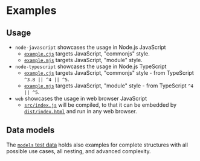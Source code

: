# Examples

## Usage

* `node-javascript` showcases the usage in Node.js JavaScript
  * [`example.cjs`](node-javascript/example.cjs) targets JavaScript, "commonjs" style.
  * [`example.mjs`](node-javascript/example.mjs) targets JavaScript, "module"   style.
* `node-typescript` showcases the usage in Node.js TypeScript
  * [`example.cjs`](node-typescript/example.cjs) targets JavaScript, "commonjs" style - from TypeScript `^3.8 || ^4 || ^5`.
  * [`example.mjs`](node-typescript/example.mjs) targets JavaScript, "module"   style - from TypeScript `^4 || ^5`.
* `web` showcases the usage in web browser JavaScript
  * [`src/index.js`](web/src/index.js) will be compiled, to that it can be embedded by  
    [`dist/index.html`](web/dist/index.html) and run in any web browser.

## Data models

The [`models` test data](../tests/_data/models.js) holds also examples for complete structures
with all possible use cases, all nesting, and advanced complexity.

